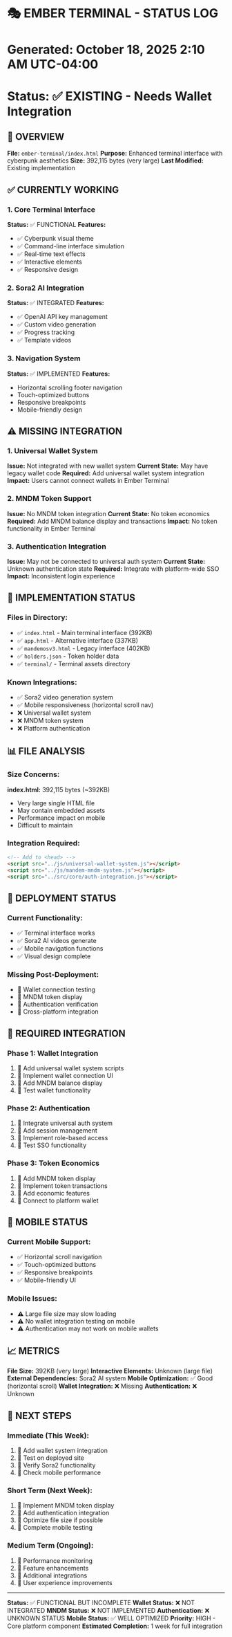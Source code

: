 # 🎭 EMBER TERMINAL - STATUS LOG
# Generated: October 18, 2025 2:10 AM UTC-04:00
# Status: ✅ EXISTING - Needs Wallet Integration

## 🎯 OVERVIEW
**File:** `ember-terminal/index.html`
**Purpose:** Enhanced terminal interface with cyberpunk aesthetics
**Size:** 392,115 bytes (very large)
**Last Modified:** Existing implementation

## ✅ CURRENTLY WORKING

### 1. Core Terminal Interface
**Status:** ✅ FUNCTIONAL
**Features:**
- ✅ Cyberpunk visual theme
- ✅ Command-line interface simulation
- ✅ Real-time text effects
- ✅ Interactive elements
- ✅ Responsive design

### 2. Sora2 AI Integration
**Status:** ✅ INTEGRATED
**Features:**
- ✅ OpenAI API key management
- ✅ Custom video generation
- ✅ Progress tracking
- ✅ Template videos

### 3. Navigation System
**Status:** ✅ IMPLEMENTED
**Features:**
- Horizontal scrolling footer navigation
- Touch-optimized buttons
- Responsive breakpoints
- Mobile-friendly design

## ⚠️ MISSING INTEGRATION

### 1. Universal Wallet System
**Issue:** Not integrated with new wallet system
**Current State:** May have legacy wallet code
**Required:** Add universal wallet system integration
**Impact:** Users cannot connect wallets in Ember Terminal

### 2. MNDM Token Support
**Issue:** No MNDM token integration
**Current State:** No token economics
**Required:** Add MNDM balance display and transactions
**Impact:** No token functionality in Ember Terminal

### 3. Authentication Integration
**Issue:** May not be connected to universal auth system
**Current State:** Unknown authentication state
**Required:** Integrate with platform-wide SSO
**Impact:** Inconsistent login experience

## 🔧 IMPLEMENTATION STATUS

### Files in Directory:
- ✅ `index.html` - Main terminal interface (392KB)
- ✅ `app.html` - Alternative interface (337KB)
- ✅ `mandemosv3.html` - Legacy interface (402KB)
- ✅ `holders.json` - Token holder data
- ✅ `terminal/` - Terminal assets directory

### Known Integrations:
- ✅ Sora2 video generation system
- ✅ Mobile responsiveness (horizontal scroll nav)
- ❌ Universal wallet system
- ❌ MNDM token system
- ❌ Platform authentication

## 📊 FILE ANALYSIS

### Size Concerns:
**index.html:** 392,115 bytes (~392KB)
- Very large single HTML file
- May contain embedded assets
- Performance impact on mobile
- Difficult to maintain

### Integration Required:
```html
<!-- Add to <head> -->
<script src="../js/universal-wallet-system.js"></script>
<script src="../js/mandem-mndm-system.js"></script>
<script src="../src/core/auth-integration.js"></script>
```

## 🚀 DEPLOYMENT STATUS

### Current Functionality:
- ✅ Terminal interface works
- ✅ Sora2 AI videos generate
- ✅ Mobile navigation functions
- ✅ Visual design complete

### Missing Post-Deployment:
- 🔄 Wallet connection testing
- 🔄 MNDM token display
- 🔄 Authentication verification
- 🔄 Cross-platform integration

## 🎯 REQUIRED INTEGRATION

### Phase 1: Wallet Integration
1. 🔄 Add universal wallet system scripts
2. 🔄 Implement wallet connection UI
3. 🔄 Add MNDM balance display
4. 🔄 Test wallet functionality

### Phase 2: Authentication
1. 🔄 Integrate universal auth system
2. 🔄 Add session management
3. 🔄 Implement role-based access
4. 🔄 Test SSO functionality

### Phase 3: Token Economics
1. 🔄 Add MNDM token display
2. 🔄 Implement token transactions
3. 🔄 Add economic features
4. 🔄 Connect to platform wallet

## 📱 MOBILE STATUS

### Current Mobile Support:
- ✅ Horizontal scroll navigation
- ✅ Touch-optimized buttons
- ✅ Responsive breakpoints
- ✅ Mobile-friendly UI

### Mobile Issues:
- ⚠️ Large file size may slow loading
- ⚠️ No wallet integration testing on mobile
- ⚠️ Authentication may not work on mobile wallets

## 📈 METRICS

**File Size:** 392KB (very large)
**Interactive Elements:** Unknown (large file)
**External Dependencies:** Sora2 AI system
**Mobile Optimization:** ✅ Good (horizontal scroll)
**Wallet Integration:** ❌ Missing
**Authentication:** ❌ Unknown

## 🎯 NEXT STEPS

### Immediate (This Week):
1. 🔄 Add wallet system integration
2. 🔄 Test on deployed site
3. 🔄 Verify Sora2 functionality
4. 🔄 Check mobile performance

### Short Term (Next Week):
1. 🔄 Implement MNDM token display
2. 🔄 Add authentication integration
3. 🔄 Optimize file size if possible
4. 🔄 Complete mobile testing

### Medium Term (Ongoing):
1. 🔄 Performance monitoring
2. 🔄 Feature enhancements
3. 🔄 Additional integrations
4. 🔄 User experience improvements

---

**Status:** ✅ FUNCTIONAL BUT INCOMPLETE
**Wallet Status:** ❌ NOT INTEGRATED
**MNDM Status:** ❌ NOT IMPLEMENTED
**Authentication:** ❌ UNKNOWN STATUS
**Mobile Status:** ✅ WELL OPTIMIZED
**Priority:** HIGH - Core platform component
**Estimated Completion:** 1 week for full integration
